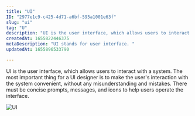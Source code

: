 ```yaml
---
title: "UI"
ID: "2977e1c9-c425-4d71-a6bf-595a1001e63f"
slug: "ui"
tag: "U"
description: "UI is the user interface, which allows users to interact with a system. The most important thing for a UI designer is to make the user's interaction with the system convenient, without any misunderstanding and mistakes. There must be concise prompts, messages, and icons to help users operate the interface."
createdAt: 1655822446375
metaDescription: "UI stands for user interface. "
updatedAt: 1655896533790

---
```

UI is the user interface, which allows users to interact with a system. The most important thing for a UI designer is to make the user's interaction with the system convenient, without any misunderstanding and mistakes. There must be concise prompts, messages, and icons to help users operate the interface.

![UI](https://media.giphy.com/media/IyfQszvtnmg2EKgrZT/giphy.gif)